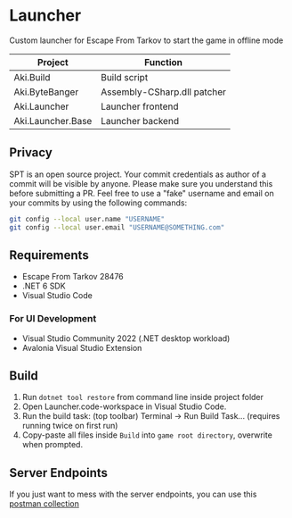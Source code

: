 # Launcher

Custom launcher for Escape From Tarkov to start the game in offline mode

**Project**        | **Function**
------------------ | --------------------------------------------
Aki.Build          | Build script
Aki.ByteBanger     | Assembly-CSharp.dll patcher
Aki.Launcher       | Launcher frontend
Aki.Launcher.Base  | Launcher backend

## Privacy
SPT is an open source project. Your commit credentials as author of a commit will be visible by anyone. Please make sure you understand this before submitting a PR.
Feel free to use a "fake" username and email on your commits by using the following commands:
```bash
git config --local user.name "USERNAME"
git config --local user.email "USERNAME@SOMETHING.com"
```

## Requirements

- Escape From Tarkov 28476
- .NET 6 SDK
- Visual Studio Code

### For UI Development

- Visual Studio Community 2022 (.NET desktop workload)
- Avalonia Visual Studio Extension

## Build
1. Run `dotnet tool restore` from command line inside project folder
2. Open Launcher.code-workspace in Visual Studio Code.
3. Run the build task: (top toolbar) Terminal -> Run Build Task... (requires running twice on first run)
4. Copy-paste all files inside `Build` into `game root directory`, overwrite when prompted.

## Server Endpoints
If you just want to mess with the server endpoints, you can use this [postman collection](https://gofile.io/d/kCzmze)